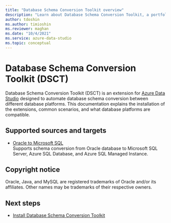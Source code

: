 ```yaml
---
title: "Database Schema Conversion Toolkit overview"
description: "Learn about Database Schema Conversion Toolkit, a portfolio of Azure Data Studio extensions that automate database schema conversion between different database platforms."
author: tdoshin
ms.author: timioshin
ms.reviewer: maghan
ms.date: "10/4/2021"
ms.service: azure-data-studio
ms.topic: conceptual
---
```


# Database Schema Conversion Toolkit (DSCT)

Database Schema Conversion Toolkit (DSCT) is an extension for [Azure Data Studio](../../what-is-azure-data-studio.md) designed to automate database schema conversion between different database platforms. This documentation explains the installation of the extensions, common scenarios, and what database platforms are compatible.
  
## Supported sources and targets
  
- [Oracle to Microsoft SQL](./oracle-to-mssql/database-schema-conversion-toolkit-oracle-to-mssql.md)  
  Supports schema conversion from Oracle database to Microsoft SQL Server, Azure SQL Database, and Azure SQL Managed Instance.

## Copyright notice

Oracle, Java, and MySQL are registered trademarks of Oracle and/or its affiliates. Other names may be trademarks of their respective owners.

## Next steps

- [Install Database Schema Conversion Toolkit](./oracle-to-mssql/install-remove-database-schema-conversion-toolkit-oracle-to-mssql.md)
